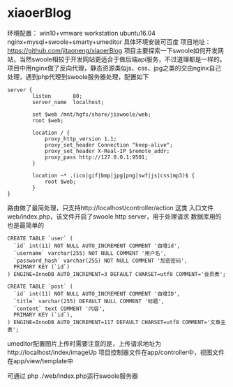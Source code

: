 # xiaoerBlog

环境配置：
win10+vmware workstation ubuntu16.04
nginx+mysql+swoole+smarty+umeditor
具体环境安装可百度
项目地址：https://github.com/jitaoneng/xiaoerBlog
项目主要探索一下swoole如何开发网站，当然swoole相较于开发网站更适合于做后端api服务，不过道理都是一样的。
项目中用nginx做了反向代理，静态资源类似js、css、jpg之类的交由nginx自己处理，遇到php代理到swoole服务器处理，配置如下
```
server {
        listen       80;
        server_name  localhost;

        set $web /mnt/hgfs/share/jiswoole/web;
        root $web;

        location / {
            proxy_http_version 1.1;
            proxy_set_header Connection "keep-alive";
            proxy_set_header X-Real-IP $remote_addr;
            proxy_pass http://127.0.0.1:9501;
        }

        location ~* .(ico|gif|bmp|jpg|png|swf|js|css|mp3)$ {
            root $web;
        }
}
```
路由做了最简处理，只支持http://localhost/controller/action 这类
入口文件web/index.php，该文件开启了swoole http server，用于处理请求
数据库用的也是最简单的
```
CREATE TABLE `user` (
  `id` int(11) NOT NULL AUTO_INCREMENT COMMENT '自增id',
  `username` varchar(255) NOT NULL COMMENT '用户名',
  `password_hash` varchar(255) NOT NULL COMMENT '加密密码',
  PRIMARY KEY (`id`)
) ENGINE=InnoDB AUTO_INCREMENT=3 DEFAULT CHARSET=utf8 COMMENT='会员表';

CREATE TABLE `post` (
  `id` int(11) NOT NULL AUTO_INCREMENT COMMENT '自增ID',
  `title` varchar(255) DEFAULT NULL COMMENT '标题',
  `content` text COMMENT '内容',
  PRIMARY KEY (`id`),
) ENGINE=InnoDB AUTO_INCREMENT=117 DEFAULT CHARSET=utf8 COMMENT='文章主表';
```
umeditor配置图片上传时需要注意的是，上传请求地址为http://localhost/index/imageUp
项目控制器文件在app/controller中，视图文件在app/view/template中

可通过 php ./web/index.php运行swoole服务器
